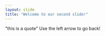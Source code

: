 ```yaml
---
layout: slide
title: "Welcome to our second slide!"
---
```

"this is a quote"
Use the left arrow to go back!
